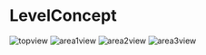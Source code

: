 # LevelConcept


![topview](https://user-images.githubusercontent.com/16019589/48978703-de0ae880-f0af-11e8-99ce-ee2ac42d546b.PNG)
![area1view](https://user-images.githubusercontent.com/16019589/48978704-dea37f00-f0af-11e8-9400-166e492dd269.PNG)
![area2view](https://user-images.githubusercontent.com/16019589/48978705-dea37f00-f0af-11e8-89b7-cd833bc9b68d.PNG)
![area3view](https://user-images.githubusercontent.com/16019589/48978702-de0ae880-f0af-11e8-85b4-f7c2ec10e46b.PNG)
